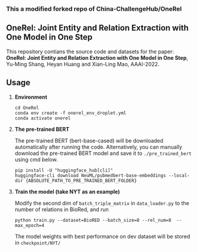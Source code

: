 ### This a modified forked repo of China-ChallengeHub/OneRel
## OneRel: Joint Entity and Relation Extraction with One Model in One Step

This repository contians the source code and datasets for the paper: **OneRel: Joint Entity and Relation Extraction with One Model in One Step**, Yu-Ming Shang, Heyan Huang and Xian-Ling Mao, AAAI-2022.

## Usage

1. **Environment**
   ```shell
   cd OneRel
   conda env create -f onerel_env_droplet.yml
   conda activate onerel
   ```

2. **The pre-trained BERT**

    The pre-trained BERT (bert-base-cased) will be downloaded automatically after running the code. Alternatively, you can manually download the pre-trained BERT model and save it to `./pre_trained_bert` using cmd below.
   ```shell
   pip install -U "huggingface_hub[cli]"
   huggingface-cli download NeuML/pubmedbert-base-embeddings --local-dir {ABSOLUTE_PATH_TO_PRE_TRAINED_BERT_FOLDER}
   ```


4. **Train the model (take NYT as an example)**

    Modify the second dim of `batch_triple_matrix` in `data_loader.py` to the number of relations in BioRed, and run

    ```shell
    python train.py --dataset=BioRED --batch_size=8 --rel_num=8  --max_epoch=4
    ```
    The model weights with best performance on dev dataset will be stored in `checkpoint/NYT/`

